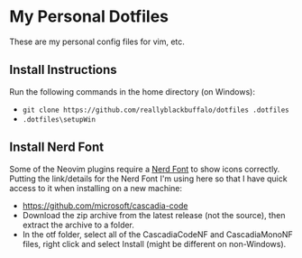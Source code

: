 # My Personal Dotfiles
These are my personal config files for vim, etc.

## Install Instructions
Run the following commands in the home directory (on Windows):
- `git clone https://github.com/reallyblackbuffalo/dotfiles .dotfiles`
- `.dotfiles\setupWin`

## Install Nerd Font
Some of the Neovim plugins require a [Nerd Font](https://github.com/ryanoasis/nerd-fonts) to show icons correctly.
Putting the link/details for the Nerd Font I'm using here so that I have quick access to it when installing on a new machine:
- https://github.com/microsoft/cascadia-code
- Download the zip archive from the latest release (not the source), then extract the archive to a folder.
- In the otf folder, select all of the CascadiaCodeNF and CascadiaMonoNF files, right click and select Install (might be different on non-Windows).
